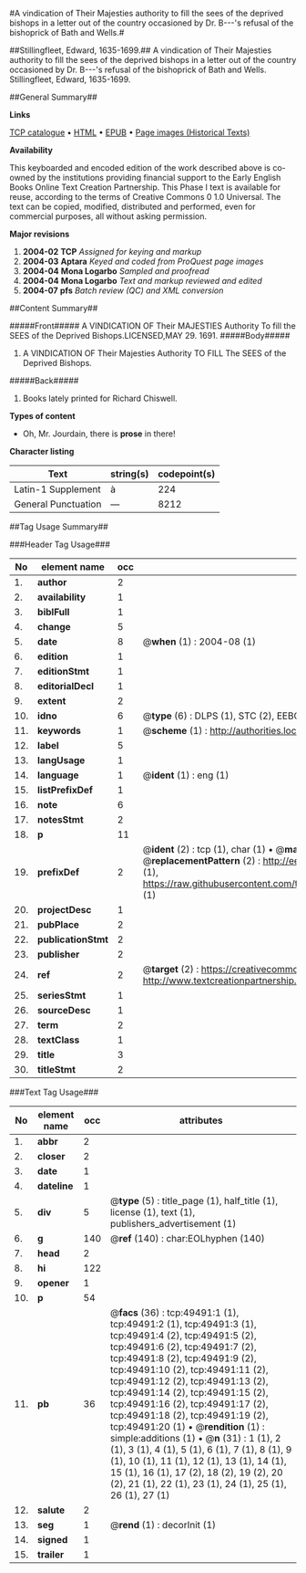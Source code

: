 #A vindication of Their Majesties authority to fill the sees of the deprived bishops in a letter out of the country occasioned by Dr. B---'s refusal of the bishoprick of Bath and Wells.#

##Stillingfleet, Edward, 1635-1699.##
A vindication of Their Majesties authority to fill the sees of the deprived bishops in a letter out of the country occasioned by Dr. B---'s refusal of the bishoprick of Bath and Wells.
Stillingfleet, Edward, 1635-1699.

##General Summary##

**Links**

[TCP catalogue](http://www.ota.ox.ac.uk/tcp/)  • 
[HTML](http://tei.it.ox.ac.uk/tcp/Texts-HTML/free/A61/A61636.html)  • 
[EPUB](http://tei.it.ox.ac.uk/tcp/Texts-EPUB/free/A61/A61636.epub) • 
[Page images (Historical Texts)](https://data.historicaltexts.jisc.ac.uk/view?pubId=eebo-11809038e&pageId=eebo-11809038e-49491-1)

**Availability**

This keyboarded and encoded edition of the
	       work described above is co-owned by the institutions
	       providing financial support to the Early English Books
	       Online Text Creation Partnership. This Phase I text is
	       available for reuse, according to the terms of Creative
	       Commons 0 1.0 Universal. The text can be copied,
	       modified, distributed and performed, even for
	       commercial purposes, all without asking permission.

**Major revisions**

1. __2004-02__ __TCP__ *Assigned for keying and markup*
1. __2004-03__ __Aptara__ *Keyed and coded from ProQuest page images*
1. __2004-04__ __Mona Logarbo__ *Sampled and proofread*
1. __2004-04__ __Mona Logarbo__ *Text and markup reviewed and edited*
1. __2004-07__ __pfs__ *Batch review (QC) and XML conversion*

##Content Summary##

#####Front#####
A
VINDICATION
OF
Their MAJESTIES Authority
To fill the
SEES of the Deprived Bishops.LICENSED,MAY 29. 1691.
#####Body#####

1. A
VINDICATION
OF
Their Majesties Authority
TO FILL
The SEES of the Deprived Bishops.

#####Back#####

1. Books lately printed for Richard Chiswell.

**Types of content**

  * Oh, Mr. Jourdain, there is **prose** in there!

**Character listing**


|Text|string(s)|codepoint(s)|
|---|---|---|
|Latin-1 Supplement|à|224|
|General Punctuation|—|8212|

##Tag Usage Summary##

###Header Tag Usage###

|No|element name|occ|attributes|
|---|---|---|---|
|1.|__author__|2||
|2.|__availability__|1||
|3.|__biblFull__|1||
|4.|__change__|5||
|5.|__date__|8| @__when__ (1) : 2004-08 (1)|
|6.|__edition__|1||
|7.|__editionStmt__|1||
|8.|__editorialDecl__|1||
|9.|__extent__|2||
|10.|__idno__|6| @__type__ (6) : DLPS (1), STC (2), EEBO-CITATION (1), OCLC (1), VID (1)|
|11.|__keywords__|1| @__scheme__ (1) : http://authorities.loc.gov/ (1)|
|12.|__label__|5||
|13.|__langUsage__|1||
|14.|__language__|1| @__ident__ (1) : eng (1)|
|15.|__listPrefixDef__|1||
|16.|__note__|6||
|17.|__notesStmt__|2||
|18.|__p__|11||
|19.|__prefixDef__|2| @__ident__ (2) : tcp (1), char (1)  •  @__matchPattern__ (2) : ([0-9\-]+):([0-9IVX]+) (1), (.+) (1)  •  @__replacementPattern__ (2) : http://eebo.chadwyck.com/downloadtiff?vid=$1&page=$2 (1), https://raw.githubusercontent.com/textcreationpartnership/Texts/master/tcpchars.xml#$1 (1)|
|20.|__projectDesc__|1||
|21.|__pubPlace__|2||
|22.|__publicationStmt__|2||
|23.|__publisher__|2||
|24.|__ref__|2| @__target__ (2) : https://creativecommons.org/publicdomain/zero/1.0/ (1), http://www.textcreationpartnership.org/docs/. (1)|
|25.|__seriesStmt__|1||
|26.|__sourceDesc__|1||
|27.|__term__|2||
|28.|__textClass__|1||
|29.|__title__|3||
|30.|__titleStmt__|2||


###Text Tag Usage###

|No|element name|occ|attributes|
|---|---|---|---|
|1.|__abbr__|2||
|2.|__closer__|2||
|3.|__date__|1||
|4.|__dateline__|1||
|5.|__div__|5| @__type__ (5) : title_page (1), half_title (1), license (1), text (1), publishers_advertisement (1)|
|6.|__g__|140| @__ref__ (140) : char:EOLhyphen (140)|
|7.|__head__|2||
|8.|__hi__|122||
|9.|__opener__|1||
|10.|__p__|54||
|11.|__pb__|36| @__facs__ (36) : tcp:49491:1 (1), tcp:49491:2 (1), tcp:49491:3 (1), tcp:49491:4 (2), tcp:49491:5 (2), tcp:49491:6 (2), tcp:49491:7 (2), tcp:49491:8 (2), tcp:49491:9 (2), tcp:49491:10 (2), tcp:49491:11 (2), tcp:49491:12 (2), tcp:49491:13 (2), tcp:49491:14 (2), tcp:49491:15 (2), tcp:49491:16 (2), tcp:49491:17 (2), tcp:49491:18 (2), tcp:49491:19 (2), tcp:49491:20 (1)  •  @__rendition__ (1) : simple:additions (1)  •  @__n__ (31) : 1 (1), 2 (1), 3 (1), 4 (1), 5 (1), 6 (1), 7 (1), 8 (1), 9 (1), 10 (1), 11 (1), 12 (1), 13 (1), 14 (1), 15 (1), 16 (1), 17 (2), 18 (2), 19 (2), 20 (2), 21 (1), 22 (1), 23 (1), 24 (1), 25 (1), 26 (1), 27 (1)|
|12.|__salute__|2||
|13.|__seg__|1| @__rend__ (1) : decorInit (1)|
|14.|__signed__|1||
|15.|__trailer__|1||
